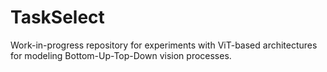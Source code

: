 # TaskSelect
Work-in-progress repository for experiments with ViT-based architectures for modeling Bottom-Up-Top-Down vision processes.